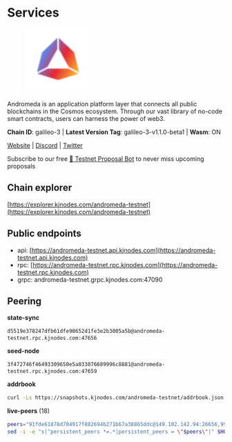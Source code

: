# Services

<figure><img src="https://raw.githubusercontent.com/kj89/cosmos-images/main/logos/andromeda.png" width="150" alt=""><figcaption></figcaption></figure>

Andromeda is an application platform layer that connects all  public blockchains in the Cosmos ecosystem. Through our vast  library of no-code smart contracts, users can harness the power of web3.

**Chain ID**: galileo-3 | **Latest Version Tag**: galileo-3-v1.1.0-beta1 | **Wasm**: ON

[Website](https://www.andromedaprotocol.io) | [Discord](https://discord.gg/wzM3kSN3sE) | [Twitter](https://twitter.com/andromedaprot)



Subscribe to our free [🤖 Testnet Proposal Bot](https://t.me/kjnodes_testnet_proposal_bot) to never miss upcoming proposals


## Chain explorer
[https://explorer.kjnodes.com/andromeda-testnet](https://explorer.kjnodes.com/andromeda-testnet)

## Public endpoints

* api: [https://andromeda-testnet.api.kjnodes.com](https://andromeda-testnet.api.kjnodes.com)
* rpc: [https://andromeda-testnet.rpc.kjnodes.com](https://andromeda-testnet.rpc.kjnodes.com)
* grpc: andromeda-testnet.grpc.kjnodes.com:47090

## Peering

**state-sync**

```text
d5519e378247dfb61dfe90652d1fe3e2b3005a5b@andromeda-testnet.rpc.kjnodes.com:47656
```

**seed-node**

```text
3f472746f46493309650e5a033076689996c8881@andromeda-testnet.rpc.kjnodes.com:47659
```

**addrbook**
```bash
curl -Ls https://snapshots.kjnodes.com/andromeda-testnet/addrbook.json > $HOME/.andromedad/config/addrbook.json
```

**live-peers** (18)
```bash
peers="91fde61878d704917f882694b271b67a38865ddc@149.102.142.94:26656,99cebda3a65a35b9a6a8bef774c8b92c1e548aa5@65.108.226.26:36656,443a51f595c9ca16273ca6146db1375e4223a91f@172.93.110.154:26656,d5519e378247dfb61dfe90652d1fe3e2b3005a5b@65.109.68.190:47656,7fd9a427a03f0e8632d2ff4b6fe32e99e3151f04@23.88.71.247:31656,1d94f397352dc20be4b56e4bfd9305649cbac778@65.108.232.150:20095,62f7aaafd73816bdaf685a6270541c1d1f8162ad@155.133.27.170:26656,c5f6021d8da08ff53e90725c0c2a77f8d65f5e03@195.201.195.40:26656,7ac17e470c16814be55aa02a1611b23a3fba3097@75.119.141.16:26656,c66e5cc02d87731faf781463466bf39723d4558b@68.183.181.120:26656,4cd929e58c35970289659e402a582115671baaee@65.109.106.91:25656,72bba2142c9cada7e4b8e861fb79e8a66e345d99@95.217.236.79:50656,35d1047d50226c8dd42f2402c212f92bf7935108@65.109.112.20:11164,3f9594221efe3e9cd4d0de31f71993fc0f12bf01@65.21.245.252:26656,3d25f45062b5f3f49a87d38300ca0f657a9c853f@84.252.159.238:02656,cd529600bb3aa20795a18c384c0edae2eb2da614@161.97.148.146:60656,a14e423bd01f55bdc29c2eeac99aaa0398e94228@45.14.194.212:26656,4a369367f8ee97c976330f9be79da387d11a0340@65.108.194.44:28656"
sed -i -e "s|^persistent_peers *=.*|persistent_peers = \"$peers\"|" $HOME/.andromedad/config/config.toml
```
